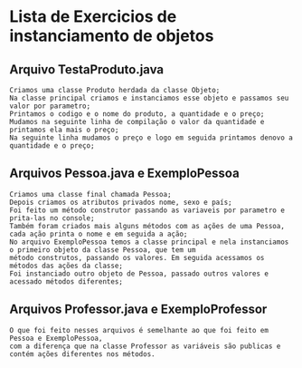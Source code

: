 # Lista de  Exercicios de instanciamento de objetos
## Arquivo TestaProduto.java
	Criamos uma classe Produto herdada da classe Objeto;
	Na classe principal criamos e instanciamos esse objeto e passamos seu valor por parametro;
	Printamos o codigo e o nome do produto, a quantidade e o preço;
	Mudamos na seguinte linha de compilação o valor da quantidade e printamos ela mais o preço;
	Na seguinte linha mudamos o preço e logo em seguida printamos denovo a quantidade e o preço;

## Arquivos Pessoa.java e ExemploPessoa
	Criamos uma classe final chamada Pessoa;
	Depois criamos os atributos privados nome, sexo e país;
    Foi feito um método construtor passando as variaveis por parametro e prita-las no console;
	Também foram criados mais alguns métodos com as ações de uma Pessoa, cada ação printa o nome e em seguida a ação;
    No arquivo ExemploPessoa temos a classe principal e nela instanciamos o primeiro objeto da classe Pessoa, que tem um 
    método construtos, passando os valores. Em seguida acessamos os métodos das ações da classe;
    Foi instanciado outro objeto de Pessoa, passado outros valores e acessado métodos diferentes; 

## Arquivos Professor.java e ExemploProfessor
    O que foi feito nesses arquivos é semelhante ao que foi feito em Pessoa e ExemploPessoa, 
    com a diferença que na classe Professor as variáveis são publicas e contém ações diferentes nos métodos.
